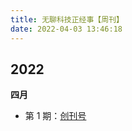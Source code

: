 ```yaml
---
title: 无聊科技正经事【周刊】
date: 2022-04-03 13:46:18
---
```


## 2022

**四月**

- 第 1 期：[创刊号](http://weekly.panshenlian.com/#/zh-cn/issue-1)